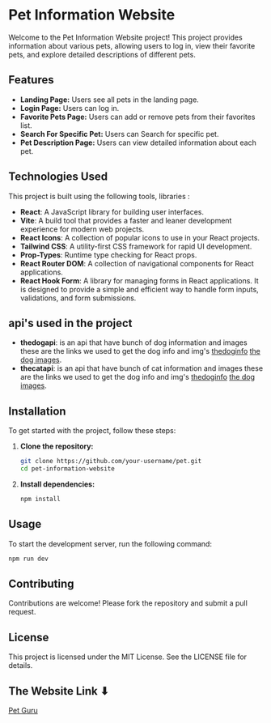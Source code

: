 # Pet Information Website

Welcome to the Pet Information Website project! This project provides information about various pets, allowing users to log in, view their favorite pets, and explore detailed descriptions of different pets.

## Features

- **Landing Page:** Users see all pets in the landing page.
- **Login Page:** Users can log in.
- **Favorite Pets Page:** Users can add or remove pets from their favorites list.
- **Search For Specific Pet:** Users can Search for specific pet.
- **Pet Description Page:** Users can view detailed information about each pet.

## Technologies Used

This project is built using the following tools, libraries :

- **React**: A JavaScript library for building user interfaces.
- **Vite**: A build tool that provides a faster and leaner development experience for modern web projects.
- **React Icons**: A collection of popular icons to use in your React projects.
- **Tailwind CSS**: A utility-first CSS framework for rapid UI development.
- **Prop-Types**: Runtime type checking for React props.
- **React Router DOM**: A collection of navigational components for React applications.
- **React Hook Form**: A library for managing forms in React applications. It is designed to provide a simple and efficient way to handle form inputs, validations, and form submissions.

## api's used in the project

- **thedogapi**: is an api that have bunch of dog information and images these are the links we used to get the dog info and img's <a target="_blank" href="https://api.thedogapi.com/v1/breeds">thedoginfo</a> <a href="https://api.thedogapi.com/v1/images/search?limit=10">the dog images</a>.
- **thecatapi**: is an api that have bunch of cat information and images these are the links we used to get the dog info and img's <a target="_blank" href="https://api.thecatapi.com/v1/breeds">thedoginfo</a> <a href="https://api.thecatapi.com/v1/images/search?limit=10">the dog images</a>.

## Installation

To get started with the project, follow these steps:

1. **Clone the repository:**

   ```bash
   git clone https://github.com/your-username/pet.git
   cd pet-information-website
   ```

2. **Install dependencies:**
   ```bash
   npm install
   ```

## Usage

To start the development server, run the following command:

```bash
npm run dev
```

## Contributing

Contributions are welcome! Please fork the repository and submit a pull request.

## License

This project is licensed under the MIT License. See the LICENSE file for details.

## The Website Link ⬇

<a target="_blank" href="https://pet-guru.vercel.app/">Pet Guru</a>
